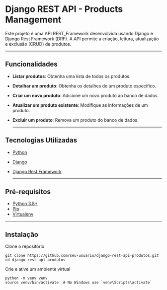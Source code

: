 # Django REST API - Products Management

Este projeto é uma API REST_Framework desenvolvida usando Django e Django Rest Framework (DRF). A API permite a criação, leitura, atualização e exclusão (CRUD) de produtos.

***

## Funcionalidades

- **Listar produtos**: Obtenha uma lista de todos os produtos.
- **Detalhar um produto**: Obtenha os detalhes de um produto específico.
- **Criar um novo produto**: Adicione um novo produto ao banco de dados.
- **Atualizar um produto existente**: Modifique as informações de um produto.
- **Excluir um produto**: Remova um produto do banco de dados.

  ***

## Tecnologias Utilizadas

- [Python](https://www.python.org/)
- [Django](https://www.djangoproject.com/)
- [Django Rest Framework](https://www.django-rest-framework.org/)

  ***

## Pré-requisitos

  - [Python 3.8+](https://www.python.org/downloads/)
  - [Pip](https://pip.pypa.io/en/stable/installation/)
  - [Virtualenv](https://virtualenv.pypa.io/en/latest/installation/)
    
 ***
 
## Instalação

Clone o repositório
    
    git clone https://github.com/seu-usuario/django-rest-api-produtos.git
    cd django-rest-api-produtos
    
 Crie e ative um ambiente virtual  

    python -m venv venv
    source venv/bin/activate  # No Windows use `venv\Scripts\activate`
  
      

    
